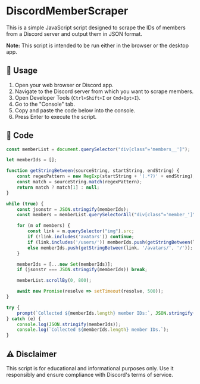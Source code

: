 # DiscordMemberScraper

This is a simple JavaScript script designed to scrape the IDs of members from a Discord server and output them in JSON format.

**Note:** This script is intended to be run either in the browser or the desktop app.

## 🚀 Usage

1. Open your web browser or Discord app.
2. Navigate to the Discord server from which you want to scrape members.
3. Open Developer Tools (`Ctrl+Shift+I` or `Cmd+Opt+I`).
4. Go to the "Console" tab.
5. Copy and paste the code below into the console.
6. Press Enter to execute the script.

## 🧾 Code

```javascript
const memberList = document.querySelector("div[class^='members__']");

let memberIds = [];

function getStringBetween(sourceString, startString, endString) {
    const regexPattern = new RegExp(startString + '(.*?)' + endString);
    const match = sourceString.match(regexPattern);
    return match ? match[1] : null;
}

while (true) {
    const jsonstr = JSON.stringify(memberIds);
    const members = memberList.querySelectorAll("div[class^='member_']");

    for (m of members) {
        const link = m.querySelector("img").src;
        if (!link.includes('avatars')) continue;
        if (link.includes('/users/')) memberIds.push(getStringBetween(link, '/users/', '/avatars'));
        else memberIds.push(getStringBetween(link, '/avatars/', '/'));
    }

    memberIds = [...new Set(memberIds)];
    if (jsonstr === JSON.stringify(memberIds)) break;

    memberList.scrollBy(0, 800);

    await new Promise(resolve => setTimeout(resolve, 500));
}

try {
    prompt(`Collected ${memberIds.length} member IDs:`, JSON.stringify(memberIds));
} catch (e) {
    console.log(JSON.stringify(memberIds));
    console.log(`Collected ${memberIds.length} member IDs.`);
}
```

## ⚠️ Disclaimer

This script is for educational and informational purposes only. Use it responsibly and ensure compliance with Discord's terms of service.
